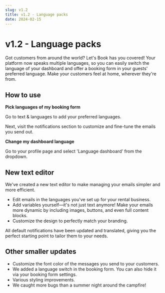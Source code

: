 ```yaml
---
slug: v1.2
title: v1.2 - Language packs
date: 2024-02-15
---
```


# v1.2 - Language packs

Got customers from around the world? Let's Book has you covered! Your platform now speaks multiple languages, so you can easily switch the language of your dashboard and offer a booking form in your guests' preferred language. Make your customers feel at home, wherever they're from.

## How to use

**Pick languages of my booking form**

Go to text & languages to add your preferred languages.

Next, visit the notifications section to customize and fine-tune the emails you send out.

**Change my dashboard language**

Go to your profile page and select 'Language dashboard' from the dropdown.

## New text editor

We've created a new text editor to make managing your emails simpler and more efficient.

- Edit emails in the languages you've set up for your rental business.
- Add variables yourself—it's not just text anymore! Make your emails more dynamic by including images, buttons, and even full content blocks.
- Customize the design to perfectly match your branding.

All default notifications have been updated and translated, giving you the perfect starting point to tailor them to your needs.

## Other smaller updates

- Customize the font color of the messages you send to your customers.
- We added a language switch in the booking form. You can also hide it via your booking form settings.
- Various styling improvements.
- We caught more bugs than a summer night around the campfire!